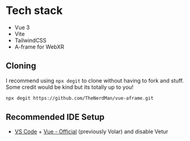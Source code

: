# Tech stack
- Vue 3
- Vite
- TailwindCSS
- A-frame for WebXR

## Cloning
I recommend using `npx degit` to clone without having to fork and stuff. Some credit would be kind but its totally up to you!

```bash
npx degit https://github.com/TheNerdMan/vue-aframe.git
```

## Recommended IDE Setup

- [VS Code](https://code.visualstudio.com/) + [Vue - Official](https://marketplace.visualstudio.com/items?itemName=Vue.volar) (previously Volar) and disable Vetur
